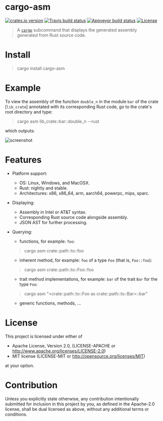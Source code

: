 # cargo-asm

[![crates.io version][crate-shield]][crate] [![Travis build status][travis-shield]][travis] [![Appveyor build status][appveyor-shield]][appveyor] [![License][license-shield]][license]


> A [`cargo`] subcommand that displays the generated assembly generated from Rust source code.

# Install

>cargo install cargo-asm

# Example 

To view the assembly of the function `double_n` in the module `bar` of the crate
[`lib_crate`] annotated with its corresponding Rust code, go to the crate's root
directory and type:

> cargo asm lib_crate::bar::double_n --rust

which outputs:


![screenshot](https://raw.githubusercontent.com/gnzlbg/cargo-asm/images/screenshot.png)


#  Features

* Platform support:

  * OS: Linux, Windows, and MacOSX. 
  * Rust: nightly and stable.
  * Architectures: x86, x86_64, arm, aarch64, powerpc, mips, sparc.

* Displaying:

  * Assembly in Intel or AT&T syntax.
  * Corresponding Rust source code alongside assembly.
  * JSON AST for further processing.

* Querying:

  * functions, for example: `foo`:

  >cargo asm crate::path::to::foo
  
  * inherent method, for example: `foo` of a type `Foo` (that is, `Foo::foo`):

  >cargo asm crate::path::to::Foo::foo
  
  * trait method implementations, for example: `bar` of the trait `Bar` for the type `Foo`:
      
  >cargo asm "<crate::path::to::Foo as crate::path::to::Bar>::bar"

  * generic functions, methods, ...

# License
This project is licensed under either of

* Apache License, Version 2.0, (LICENSE-APACHE or http://www.apache.org/licenses/LICENSE-2.0)
* MIT license (LICENSE-MIT or http://opensource.org/licenses/MIT)

at your option.

# Contribution

Unless you explicitly state otherwise, any contribution intentionally submitted
for inclusion in this project by you, as defined in the Apache-2.0 license,
shall be dual licensed as above, without any additional terms or conditions.

[`cargo`]: https://crates.io/

[travis-shield]: https://img.shields.io/travis/gnzlbg/cargo-asm.svg?style=flat-square
[travis]: https://travis-ci.org/gnzlbg/cargo-asm
[appveyor-shield]: https://img.shields.io/appveyor/ci/gnzlbg/cargo-asm.svg?style=flat-square
[appveyor]: https://ci.appveyor.com/project/gnzlbg/cargo-asm/branch/master
[license-shield]: https://img.shields.io/badge/License-MIT%2FApache2.0-green.svg?style=flat-square
[license]: https://github.com/gnzlbg/cargo-asm/blob/master/license.md
[crate-shield]: https://img.shields.io/crates/v/cargo-asm.svg?style=flat-square
[crate]: https://crates.io/crates/cargo-asm

